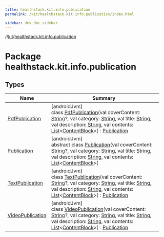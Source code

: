```yaml
---
title: healthstack.kit.info.publication
permalink: /kit/healthstack.kit.info.publication/index.html

sidebar: dev_doc_sidebar
---
```

//[kit](../../index.html)/[healthstack.kit.info.publication](index.html)



# Package healthstack.kit.info.publication



## Types


| Name | Summary |
|---|---|
| [PdfPublication](-pdf-publication/index.html) | [androidJvm]<br>class [PdfPublication](-pdf-publication/index.html)(val coverContent: [String](https://kotlinlang.org/api/latest/jvm/stdlib/kotlin/-string/index.html)?, val category: [String](https://kotlinlang.org/api/latest/jvm/stdlib/kotlin/-string/index.html), val title: [String](https://kotlinlang.org/api/latest/jvm/stdlib/kotlin/-string/index.html), val description: [String](https://kotlinlang.org/api/latest/jvm/stdlib/kotlin/-string/index.html), val contents: [List](https://kotlinlang.org/api/latest/jvm/stdlib/kotlin.collections/-list/index.html)&lt;[ContentBlock](../healthstack.kit.info.publication.content/-content-block/index.html)&gt;) : [Publication](-publication/index.html) |
| [Publication](-publication/index.html) | [androidJvm]<br>abstract class [Publication](-publication/index.html)(val coverContent: [String](https://kotlinlang.org/api/latest/jvm/stdlib/kotlin/-string/index.html)?, val category: [String](https://kotlinlang.org/api/latest/jvm/stdlib/kotlin/-string/index.html), val title: [String](https://kotlinlang.org/api/latest/jvm/stdlib/kotlin/-string/index.html), val description: [String](https://kotlinlang.org/api/latest/jvm/stdlib/kotlin/-string/index.html), val contents: [List](https://kotlinlang.org/api/latest/jvm/stdlib/kotlin.collections/-list/index.html)&lt;[ContentBlock](../healthstack.kit.info.publication.content/-content-block/index.html)&gt;) |
| [TextPublication](-text-publication/index.html) | [androidJvm]<br>class [TextPublication](-text-publication/index.html)(val coverContent: [String](https://kotlinlang.org/api/latest/jvm/stdlib/kotlin/-string/index.html)?, val category: [String](https://kotlinlang.org/api/latest/jvm/stdlib/kotlin/-string/index.html), val title: [String](https://kotlinlang.org/api/latest/jvm/stdlib/kotlin/-string/index.html), val description: [String](https://kotlinlang.org/api/latest/jvm/stdlib/kotlin/-string/index.html), val contents: [List](https://kotlinlang.org/api/latest/jvm/stdlib/kotlin.collections/-list/index.html)&lt;[ContentBlock](../healthstack.kit.info.publication.content/-content-block/index.html)&gt;) : [Publication](-publication/index.html) |
| [VideoPublication](-video-publication/index.html) | [androidJvm]<br>class [VideoPublication](-video-publication/index.html)(val coverContent: [String](https://kotlinlang.org/api/latest/jvm/stdlib/kotlin/-string/index.html)?, val category: [String](https://kotlinlang.org/api/latest/jvm/stdlib/kotlin/-string/index.html), val title: [String](https://kotlinlang.org/api/latest/jvm/stdlib/kotlin/-string/index.html), val description: [String](https://kotlinlang.org/api/latest/jvm/stdlib/kotlin/-string/index.html), val contents: [List](https://kotlinlang.org/api/latest/jvm/stdlib/kotlin.collections/-list/index.html)&lt;[ContentBlock](../healthstack.kit.info.publication.content/-content-block/index.html)&gt;) : [Publication](-publication/index.html) |

